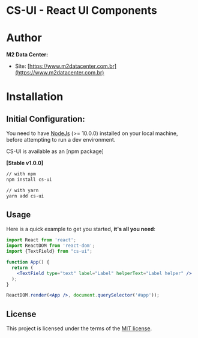 # CS-UI - React UI Components

# Author

**M2 Data Center:**

- Site: [https://www.m2datacenter.com.br](https://www.m2datacenter.com.br)


# Installation

## Initial Configuration:
You need to have [NodeJs](https://nodejs.org/en/) (>= 10.0.0) installed on your local machine, before attempting to run a dev environment.

CS-UI is available as an [npm package]

**[Stable v1.0.0]**
```sh
// with npm
npm install cs-ui

// with yarn
yarn add cs-ui
```

## Usage

Here is a quick example to get you started, **it's all you need**:

```jsx
import React from 'react';
import ReactDOM from 'react-dom';
import {TextField} from "cs-ui";

function App() {
  return (
    <TextField type="text" label="Label" helperText="Label helper" />
  );
}

ReactDOM.render(<App />, document.querySelector('#app'));
```

## License

This project is licensed under the terms of the
[MIT license](/LICENSE).
